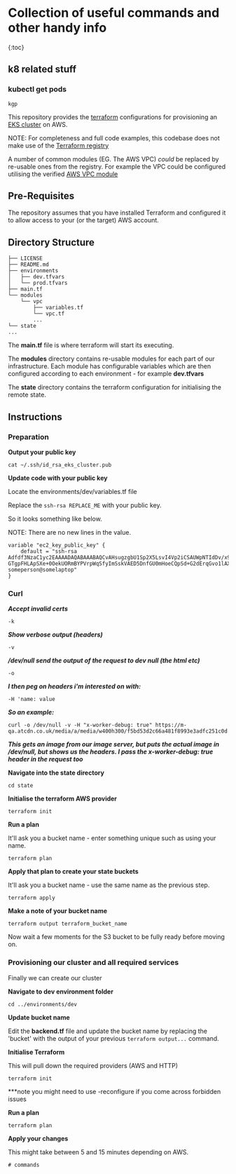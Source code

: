 # Collection of useful commands and other handy info
{:toc}

## k8 related stuff


### kubectl get pods
`kgp` 

This repository provides the [terraform](https://www.terraform.io/) configurations for provisioning an [EKS cluster](https://aws.amazon.com/eks/) on AWS.

NOTE: For completeness and full code examples, this codebase does not make use of the [Terraform registry](https://registry.terraform.io/)

A number of common modules (EG. The AWS VPC) _could_ be replaced by re-usable ones from the registry. For example the VPC could be configured utilising the verified [AWS VPC module](https://registry.terraform.io/modules/terraform-aws-modules/vpc/aws/2.33.0)

## Pre-Requisites

The repository assumes that you have installed Terraform and configured it to allow access to your (or the target) AWS account.

## Directory Structure

```
├── LICENSE
├── README.md
├── environments
│   ├── dev.tfvars
│   └── prod.tfvars
├── main.tf
└── modules
    └── vpc
        ├── variables.tf
        └── vpc.tf
        ...
└── state
...
```

The **main.tf** file is where terraform will start its executing. 

The **modules** directory contains re-usable modules for each part of our infrastructure. Each module has configurable variables which are then configured according to each environment - for example **dev.tfvars**

The **state** directory contains the terraform configuration for initialising the remote state.

## Instructions

### Preparation

**Output your public key**

`cat ~/.ssh/id_rsa_eks_cluster.pub`

**Update code with your public key**

Locate the environments/dev/variables.tf file

Replace the `ssh-rsa REPLACE_ME` with your public key.

So it looks something like below.

NOTE: There are no new lines in the value.

```
variable "ec2_key_public_key" {
    default = "ssh-rsa Adfdf3NzaC1yc2EAAAADAQABAAABAQCvAHsugzgbU1Sp2X5LsvI4Vp2iCSAUWpNTIdDv/x9mTPEA+kex98nrcYzuipu5iu50ay07SFWQlh8WYsxw03I7Tyu9Hj55Nt+kbTqsZbOoZNrGVNZjTvS6s24cdXVj6qV1p088SySXrfdfhdf6cbdgd7/3FXoiM1IFGlcmev1CC+6Dycacdhd66fbf GTgpFHLApSXe+0OekUORmBYPVrpWqSfyImSskVAED5DnfGU0mHoeCQpSd+G2dErqGvo1lAXinWBf2TphsQVGkiG45y8S75iiH5jt4We/ someperson@somelaptop"
}
```

### Curl

***Accept invalid certs***
```
-k
```
***Show verbose output (headers)***
```
-v
```
***/dev/null send the output of the request to dev null (the html etc)***
```
-o
```
***I then peg on headers i'm interested on with:***
```
-H 'name: value
```
***So an example:***
```
curl -o /dev/null -v -H "x-worker-debug: true" https://m-qa.atcdn.co.uk/media/a/media/w400h300/f5bd53d2c66a481f8993e3adfc251c0d.jpg
```
***This gets an image from our image server, but puts the actual image in /dev/null, but shows us the headers.  I pass the x-worker-debug: true header in the request too***

**Navigate into the state directory**

```
cd state
```

**Initialise the terraform AWS provider**

```
terraform init
```

**Run a plan**

It'll ask you a bucket name - enter something unique such as using your name.

```
terraform plan
```

**Apply that plan to create your state buckets**

It'll ask you a bucket name - use the same name as the previous step.

```
terraform apply
```

**Make a note of your bucket name**


```
terraform output terraform_bucket_name
```

Now wait a few moments for the S3 bucket to be fully ready before moving on.

### Provisioning our cluster and all required services

Finally we can create our cluster

**Navigate to dev environment folder**

```
cd ../environments/dev
```

**Update bucket name**

Edit the **backend.tf** file and update the bucket name by replacing the 'bucket' with the output of your previous `terraform output...` command.

**Initialise Terraform**

This will pull down the required providers (AWS and HTTP)

```
terraform init
```
***note you might need to use -reconfigure if you come across forbidden issues

**Run a plan**

```
terraform plan
```

**Apply your changes**

This might take between 5 and 15 minutes depending on AWS.

```
# commands
